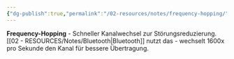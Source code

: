 ```yaml
---
{"dg-publish":true,"permalink":"/02-resources/notes/frequency-hopping/","tags":["informatik/netzwerk/wifi"],"noteIcon":"","updated":"2025-09-10T16:35:17.870+02:00"}
---
```



**Frequency-Hopping** - Schneller Kanalwechsel zur Störungsreduzierung.
[[02 - RESOURCES/Notes/Bluetooth\|Bluetooth]] nutzt das - wechselt 1600x pro Sekunde den Kanal für bessere Übertragung.